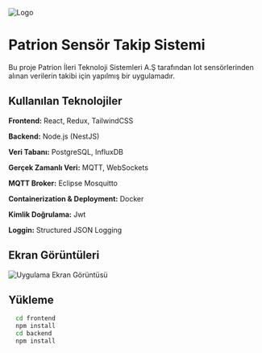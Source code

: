 
![Logo](https://cdn.prod.website-files.com/67efd08048a4f0f2f07a282a/67f2ae227a51aa331193a1c5_patrion-logo-dark-120.svg)

    
# Patrion Sensör Takip Sistemi

Bu proje Patrion İleri Teknoloji Sistemleri A.Ş tarafından Iot sensörlerinden alınan verilerin takibi için yapılmış bir uygulamadır. 

## Kullanılan Teknolojiler

**Frontend:** React, Redux, TailwindCSS

**Backend:** Node.js (NestJS)

**Veri Tabanı:** PostgreSQL, InfluxDB

**Gerçek Zamanlı Veri:** MQTT, WebSockets

**MQTT Broker:** Eclipse Mosquitto

**Containerization & Deployment:** Docker

**Kimlik Doğrulama:** Jwt

**Loggin:** Structured JSON Logging

  
## Ekran Görüntüleri

![Uygulama Ekran Görüntüsü](https://via.placeholder.com/468x300?text=App+Screenshot+Here)

  
## Yükleme 

```bash 
  cd frontend
  npm install
  cd backend
  npm install
```
    
